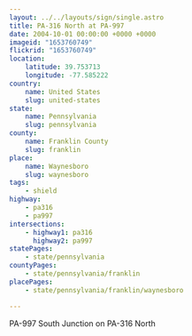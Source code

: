 ```yaml
---
layout: ../../layouts/sign/single.astro
title: PA-316 North at PA-997
date: 2004-10-01 00:00:00 +0000 +0000
imageid: "1653760749"
flickrid: "1653760749"
location:
    latitude: 39.753713
    longitude: -77.585222
country:
    name: United States
    slug: united-states
state:
    name: Pennsylvania
    slug: pennsylvania
county:
    name: Franklin County
    slug: franklin
place:
    name: Waynesboro
    slug: waynesboro
tags:
    - shield
highway:
    - pa316
    - pa997
intersections:
    - highway1: pa316
      highway2: pa997
statePages:
    - state/pennsylvania
countyPages:
    - state/pennsylvania/franklin
placePages:
    - state/pennsylvania/franklin/waynesboro

---
```

PA-997 South Junction on PA-316 North